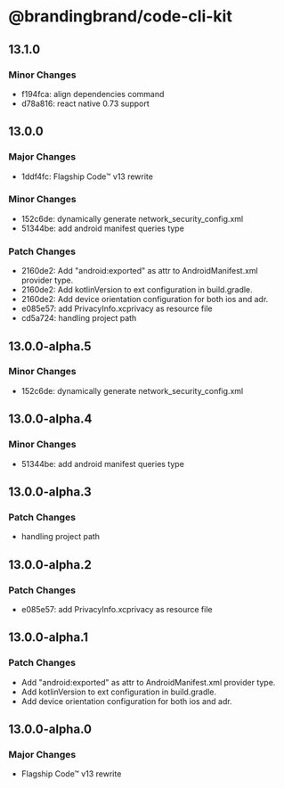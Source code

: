 # @brandingbrand/code-cli-kit

## 13.1.0

### Minor Changes

- f194fca: align dependencies command
- d78a816: react native 0.73 support

## 13.0.0

### Major Changes

- 1ddf4fc: Flagship Code™ v13 rewrite

### Minor Changes

- 152c6de: dynamically generate network_security_config.xml
- 51344be: add android manifest queries type

### Patch Changes

- 2160de2: Add "android:exported" as attr to AndroidManifest.xml provider type.
- 2160de2: Add kotlinVersion to ext configuration in build.gradle.
- 2160de2: Add device orientation configuration for both ios and adr.
- e085e57: add PrivacyInfo.xcprivacy as resource file
- cd5a724: handling project path

## 13.0.0-alpha.5

### Minor Changes

- 152c6de: dynamically generate network_security_config.xml

## 13.0.0-alpha.4

### Minor Changes

- 51344be: add android manifest queries type

## 13.0.0-alpha.3

### Patch Changes

- handling project path

## 13.0.0-alpha.2

### Patch Changes

- e085e57: add PrivacyInfo.xcprivacy as resource file

## 13.0.0-alpha.1

### Patch Changes

- Add "android:exported" as attr to AndroidManifest.xml provider type.
- Add kotlinVersion to ext configuration in build.gradle.
- Add device orientation configuration for both ios and adr.

## 13.0.0-alpha.0

### Major Changes

- Flagship Code™ v13 rewrite
